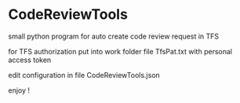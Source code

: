 # CodeReviewTools

small python program for auto create code review request in TFS

for TFS authorization put into work folder file TfsPat.txt with personal access token

edit configuration in file CodeReviewTools.json

enjoy !
